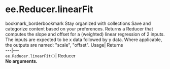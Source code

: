  
#  ee.Reducer.linearFit 
bookmark_borderbookmark Stay organized with collections  Save and categorize content based on your preferences.
Returns a Reducer that computes the slope and offset for a (weighted) linear regression of 2 inputs. The inputs are expected to be x data followed by y data. Where applicable, the outputs are named: "scale", "offset". 
Usage| Returns  
---|---  
`ee.Reducer.linearFit()`| Reducer  
**No arguments.**
